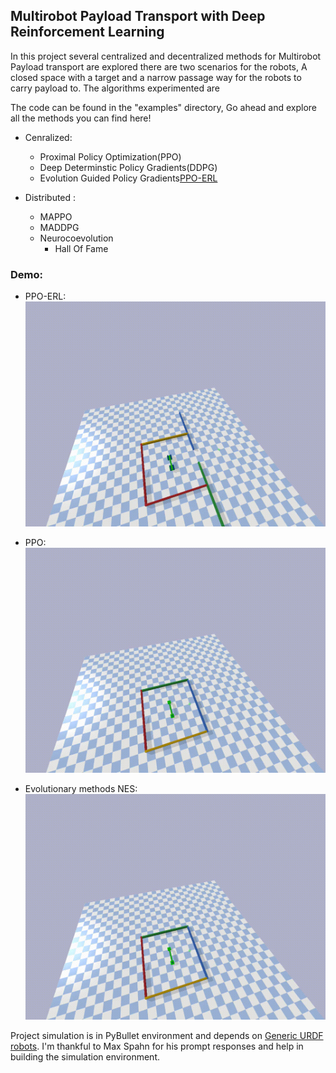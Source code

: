 ## Multirobot Payload Transport with Deep Reinforcement Learning 

In this project several centralized and decentralized methods for Multirobot Payload transport are explored there are two scenarios for the robots, A closed space with a target and a narrow passage way for the robots to carry payload to. The algorithms experimented are  
 
The code can be found in the "examples" directory, Go ahead and explore all the methods you can find here! 

- Cenralized: 
	- Proximal Policy Optimization(PPO)
	- Deep Determinstic Policy Gradients(DDPG)
	- Evolution Guided Policy Gradients[PPO-ERL](https://arxiv.org/pdf/1805.07917.pdf) 


- Distributed : 
	- MAPPO
	- MADDPG
	- Neurocoevolution
		- Hall Of Fame
		

### Demo: 
- PPO-ERL: 
	![3](examples/results/ppo_erl.gif)

- PPO: 
	![2](examples/results/ppo_central.gif)

- Evolutionary methods NES: 
	![1](examples/results/evo.gif)







Project simulation is in PyBullet environment and depends on [Generic URDF robots](https://github.com/maxspahn/gym_envs_urdf/). I'm thankful to Max Spahn for his prompt responses and help in building the simulation environment.
